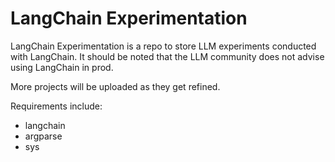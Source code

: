 # LangChain Experimentation
LangChain Experimentation is a repo to store LLM experiments conducted with LangChain.  It should be noted that the LLM community does not advise using LangChain in prod.

More projects will be uploaded as they get refined.

Requirements include:
* langchain
* argparse
* sys
